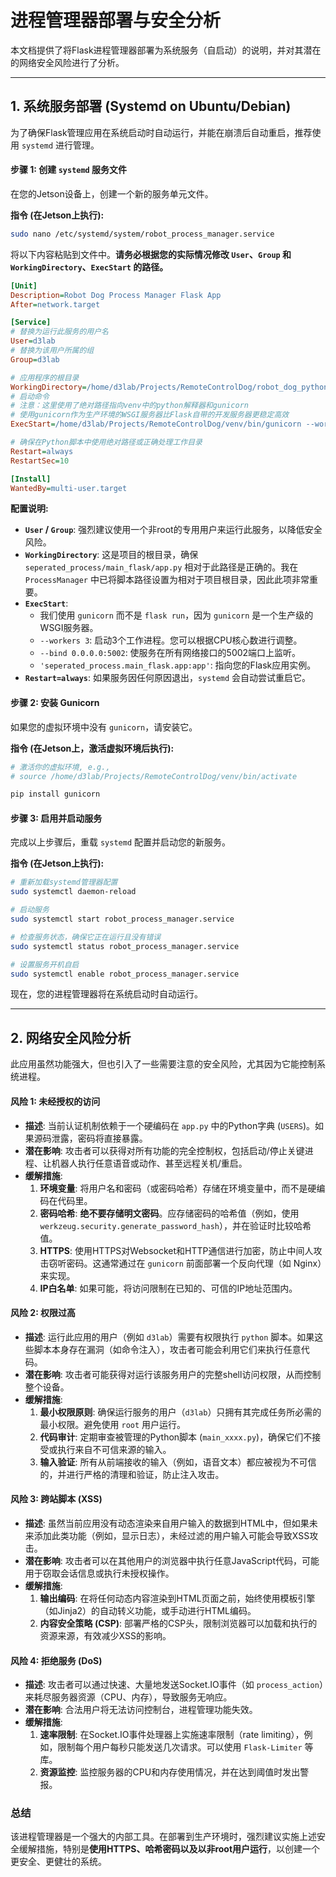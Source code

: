 # 进程管理器部署与安全分析

本文档提供了将Flask进程管理器部署为系统服务（自启动）的说明，并对其潜在的网络安全风险进行了分析。

---

## 1. 系统服务部署 (Systemd on Ubuntu/Debian)

为了确保Flask管理应用在系统启动时自动运行，并能在崩溃后自动重启，推荐使用 `systemd` 进行管理。

#### **步骤 1: 创建 `systemd` 服务文件**

在您的Jetson设备上，创建一个新的服务单元文件。

**指令 (在Jetson上执行):**
```bash
sudo nano /etc/systemd/system/robot_process_manager.service
```

将以下内容粘贴到文件中。**请务必根据您的实际情况修改 `User`、`Group` 和 `WorkingDirectory`、`ExecStart` 的路径。**

```ini
[Unit]
Description=Robot Dog Process Manager Flask App
After=network.target

[Service]
# 替换为运行此服务的用户名
User=d3lab
# 替换为该用户所属的组
Group=d3lab

# 应用程序的根目录
WorkingDirectory=/home/d3lab/Projects/RemoteControlDog/robot_dog_python
# 启动命令
# 注意：这里使用了绝对路径指向venv中的python解释器和gunicorn
# 使用gunicorn作为生产环境的WSGI服务器比Flask自带的开发服务器更稳定高效
ExecStart=/home/d3lab/Projects/RemoteControlDog/venv/bin/gunicorn --workers 3 --bind 0.0.0.0:5002 'seperated_process.main_flask.app:app'

# 确保在Python脚本中使用绝对路径或正确处理工作目录
Restart=always
RestartSec=10

[Install]
WantedBy=multi-user.target
```

**配置说明:**
*   **`User` / `Group`**: 强烈建议使用一个非root的专用用户来运行此服务，以降低安全风险。
*   **`WorkingDirectory`**: 这是项目的根目录，确保 `seperated_process/main_flask/app.py` 相对于此路径是正确的。我在 `ProcessManager` 中已将脚本路径设置为相对于项目根目录，因此此项非常重要。
*   **`ExecStart`**:
    *   我们使用 `gunicorn` 而不是 `flask run`，因为 `gunicorn` 是一个生产级的WSGI服务器。
    *   `--workers 3`: 启动3个工作进程。您可以根据CPU核心数进行调整。
    *   `--bind 0.0.0.0:5002`: 使服务在所有网络接口的5002端口上监听。
    *   `'seperated_process.main_flask.app:app'`: 指向您的Flask应用实例。
*   **`Restart=always`**: 如果服务因任何原因退出，`systemd` 会自动尝试重启它。

#### **步骤 2: 安装 Gunicorn**

如果您的虚拟环境中没有 `gunicorn`，请安装它。

**指令 (在Jetson上，激活虚拟环境后执行):**
```bash
# 激活你的虚拟环境, e.g.,
# source /home/d3lab/Projects/RemoteControlDog/venv/bin/activate

pip install gunicorn
```

#### **步骤 3: 启用并启动服务**

完成以上步骤后，重载 `systemd` 配置并启动您的新服务。

**指令 (在Jetson上执行):**
```bash
# 重新加载systemd管理器配置
sudo systemctl daemon-reload

# 启动服务
sudo systemctl start robot_process_manager.service

# 检查服务状态，确保它正在运行且没有错误
sudo systemctl status robot_process_manager.service

# 设置服务开机自启
sudo systemctl enable robot_process_manager.service
```

现在，您的进程管理器将在系统启动时自动运行。

---

## 2. 网络安全风险分析

此应用虽然功能强大，但也引入了一些需要注意的安全风险，尤其因为它能控制系统进程。

#### **风险 1: 未经授权的访问**
*   **描述**: 当前认证机制依赖于一个硬编码在 `app.py` 中的Python字典 (`USERS`)。如果源码泄露，密码将直接暴露。
*   **潜在影响**: 攻击者可以获得对所有功能的完全控制权，包括启动/停止关键进程、让机器人执行任意语音或动作、甚至远程关机/重启。
*   **缓解措施**:
    1.  **环境变量**: 将用户名和密码（或密码哈希）存储在环境变量中，而不是硬编码在代码里。
    2.  **密码哈希**: **绝不要存储明文密码**。应存储密码的哈希值（例如，使用 `werkzeug.security.generate_password_hash`），并在验证时比较哈希值。
    3.  **HTTPS**: 使用HTTPS对Websocket和HTTP通信进行加密，防止中间人攻击窃听密码。这通常通过在 `gunicorn` 前面部署一个反向代理（如 Nginx）来实现。
    4.  **IP白名单**: 如果可能，将访问限制在已知的、可信的IP地址范围内。

#### **风险 2: 权限过高**
*   **描述**: 运行此应用的用户（例如 `d3lab`）需要有权限执行 `python` 脚本。如果这些脚本本身存在漏洞（如命令注入），攻击者可能会利用它们来执行任意代码。
*   **潜在影响**: 攻击者可能获得对运行该服务用户的完整shell访问权限，从而控制整个设备。
*   **缓解措施**:
    1.  **最小权限原则**: 确保运行服务的用户（`d3lab`）只拥有其完成任务所必需的最小权限。避免使用 `root` 用户运行。
    2.  **代码审计**: 定期审查被管理的Python脚本 (`main_xxxx.py`)，确保它们不接受或执行来自不可信来源的输入。
    3.  **输入验证**: 所有从前端接收的输入（例如，语音文本）都应被视为不可信的，并进行严格的清理和验证，防止注入攻击。

#### **风险 3: 跨站脚本 (XSS)**
*   **描述**: 虽然当前应用没有动态渲染来自用户输入的数据到HTML中，但如果未来添加此类功能（例如，显示日志），未经过滤的用户输入可能会导致XSS攻击。
*   **潜在影响**: 攻击者可以在其他用户的浏览器中执行任意JavaScript代码，可能用于窃取会话信息或执行未授权操作。
*   **缓解措施**:
    1.  **输出编码**: 在将任何动态内容渲染到HTML页面之前，始终使用模板引擎（如Jinja2）的自动转义功能，或手动进行HTML编码。
    2.  **内容安全策略 (CSP)**: 部署严格的CSP头，限制浏览器可以加载和执行的资源来源，有效减少XSS的影响。

#### **风险 4: 拒绝服务 (DoS)**
*   **描述**: 攻击者可以通过快速、大量地发送Socket.IO事件（如 `process_action`）来耗尽服务器资源（CPU、内存），导致服务无响应。
*   **潜在影响**: 合法用户将无法访问控制台，进程管理功能失效。
*   **缓解措施**:
    1.  **速率限制**: 在Socket.IO事件处理器上实施速率限制（rate limiting），例如，限制每个用户每秒只能发送几次请求。可以使用 `Flask-Limiter` 等库。
    2.  **资源监控**: 监控服务器的CPU和内存使用情况，并在达到阈值时发出警报。

### **总结**

该进程管理器是一个强大的内部工具。在部署到生产环境时，强烈建议实施上述安全缓解措施，特别是**使用HTTPS、哈希密码以及以非root用户运行**，以创建一个更安全、更健壮的系统。
